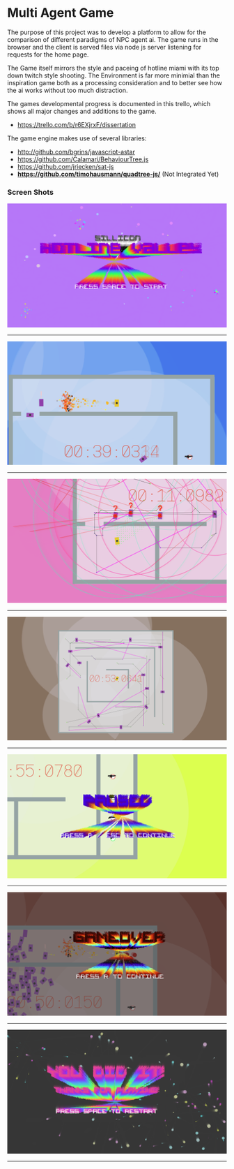

# Multi Agent Game

The purpose of this project was to develop a platform to allow for the comparison of different paradigms of NPC agent ai. The game runs in the browser and the client is served files via node js server listening for requests for the home page.

The Game itself mirrors the style and paceing of hotline miami with its top down twitch style shooting. The Environment is far more minimial than the inspiration game both as a processing consideration and to better see how the ai works without too much distraction.

The games developmental progress is documented in this trello, which shows all major changes and additions to the game.

 - https://trello.com/b/r6EXjrxF/dissertation

The game engine makes use of several libraries:

 - http://github.com/bgrins/javascript-astar
 - https://github.com/Calamari/BehaviourTree.js
 - https://github.com/jriecken/sat-js
 - **https://github.com/timohausmann/quadtree-js/** (Not Integrated Yet)


### Screen Shots

![](screenshots/start_3.png)
- - -
![](screenshots/game_2.png)
- - -
![](screenshots/game_3.png)
- - -
![](screenshots/game_4.png)
- - -
![](screenshots/pause_1.png)
- - -
![](screenshots/game_1.png)
- - -
![](screenshots/end_2.png)
- - -
